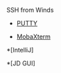 SSH from Winds 
* [PUTTY](https://www.putty.org/)

* [MobaXterm](https://mobaxterm.mobatek.net/)

*[IntelliJ]

*[JD GUI] 
